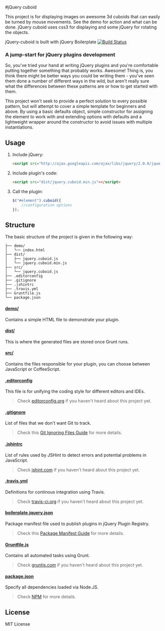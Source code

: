 #jQuery cuboid

This project is for displaying images on awesome 3d cuboids that can easily be turned by mouse movements. See the demo for action and what can be done. jQuery cuboid uses css3 for displaying and some jQuery for rotating the objects.

jQuery-cuboid is built with jQuery Boilerplate [![Build Status](https://secure.travis-ci.org/jquery-boilerplate/jquery-boilerplate.svg?branch=master)](https://travis-ci.org/jquery-boilerplate/jquery-boilerplate)

### A jump-start for jQuery plugins development

So, you've tried your hand at writing jQuery plugins and you're comfortable putting together something that probably works. Awesome! Thing is, you think there might be better ways you could be writing them - you've seen them done a number of different ways in the wild, but aren't really sure what the differences between these patterns are or how to get started with them.

This project won't seek to provide a perfect solution to every possible pattern, but will attempt to cover a simple template for beginners and above. By using a basic defaults object, simple constructor for assigning the element to work with and extending options with defaults and a lightweight wrapper around the constructor to avoid issues with multiple instantiations.

## Usage

1. Include jQuery:

	```html
	<script src="http://ajax.googleapis.com/ajax/libs/jquery/2.0.0/jquery.min.js"></script>
	```

2. Include plugin's code:

	```html
	<script src="dist/jquery.cuboid.min.js"></script>
	```

3. Call the plugin:

	```javascript
	$("#element").cuboid({
		//configuration options
	});
	```

## Structure

The basic structure of the project is given in the following way:

```
├── demo/
│   └── index.html
├── dist/
│   ├── jquery.cuboid.js
│   └── jquery.cuboid.min.js
├── src/
│   └── jquery.cuboid.js
├── .editorconfig
├── .gitignore
├── .jshintrc
├── .travis.yml
├── Gruntfile.js
└── package.json
```

#### [demo/](https://github.com/niklasp/jquery-cuboid/tree/master/demo)

Contains a simple HTML file to demonstrate your plugin.

#### [dist/](https://github.com/niklasp/jquery-cuboid/tree/master/dist)

This is where the generated files are stored once Grunt runs.

#### [src/](https://github.com/niklasp/jquery-cuboid/tree/master/src)

Contains the files responsible for your plugin, you can choose between JavaScript or CoffeeScript.

#### [.editorconfig](https://github.com/niklasp/jquery-cuboid/tree/master/.editorconfig)

This file is for unifying the coding style for different editors and IDEs.

> Check [editorconfig.org](http://editorconfig.org) if you haven't heard about this project yet.

#### [.gitignore](https://github.com/niklasp/jquery-cuboid/tree/master/.gitignore)

List of files that we don't want Git to track.

> Check this [Git Ignoring Files Guide](https://help.github.com/articles/ignoring-files) for more details.

#### [.jshintrc](https://github.com/niklasp/jquery-cuboid/tree/master/.jshintrc)

List of rules used by JSHint to detect errors and potential problems in JavaScript.

> Check [jshint.com](http://jshint.com/about/) if you haven't heard about this project yet.

#### [.travis.yml](https://github.com/niklasp/jquery-cuboid/tree/master/.travis.yml)

Definitions for continous integration using Travis.

> Check [travis-ci.org](http://about.travis-ci.org/) if you haven't heard about this project yet.

#### [boilerplate.jquery.json](https://github.com/jquery-boilerplate/boilerplate/tree/master/boilerplate.jquery.json)

Package manifest file used to publish plugins in jQuery Plugin Registry.

> Check this [Package Manifest Guide](http://plugins.jquery.com/docs/package-manifest/) for more details.

#### [Gruntfile.js](https://github.com/niklasp/jquery-cuboid/tree/master/Gruntfile.js)

Contains all automated tasks using Grunt.

> Check [gruntjs.com](http://gruntjs.com) if you haven't heard about this project yet.

#### [package.json](https://github.com/niklasp/jquery-cuboid/tree/master/package.json)

Specify all dependencies loaded via Node.JS.

> Check [NPM](https://npmjs.org/doc/json.html) for more details.


## License

MIT License
